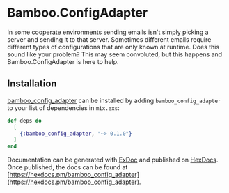 # Bamboo.ConfigAdapter

In some cooperate environments sending emails isn't simply picking a
server and sending it to that server. Sometimes different emails require
different types of configurations that are only known at runtime. Does
this sound like your problem? This may seem convoluted, but this
happens and Bamboo.ConfigAdapter is here to help.

## Installation

[bamboo_config_adapter](https://hex.pm/packages/bamboo_config_adapter) can be installed
by adding `bamboo_config_adapter` to your list of dependencies in `mix.exs`:

```elixir
def deps do
  [
    {:bamboo_config_adapter, "~> 0.1.0"}
  ]
end
```

Documentation can be generated with [ExDoc](https://github.com/elixir-lang/ex_doc)
and published on [HexDocs](https://hexdocs.pm). Once published, the docs can
be found at [https://hexdocs.pm/bamboo_config_adapter](https://hexdocs.pm/bamboo_config_adapter).

